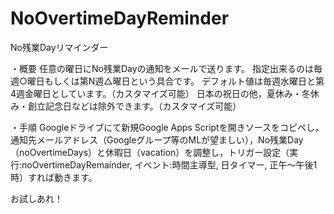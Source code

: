 # NoOvertimeDayReminder
No残業Dayリマインダー

・概要
任意の曜日にNo残業Dayの通知をメールで送ります。
指定出来るのは毎週○曜日もしくは第N週△曜日という具合です。
デフォルト値は毎週水曜日と第4週金曜日としています。（カスタマイズ可能）
日本の祝日の他，夏休み・冬休み・創立記念日などは除外できます。（カスタマイズ可能）

・手順
Googleドライブにて新規Google Apps Scriptを開きソースをコピペし，通知先メールアドレス（Googleグループ等のMLが望ましい），No残業Day（noOvertimeDays）と休暇日（vacation）を調整し，トリガー設定（実行:noOvertimeDayRemainder, イベント:時間主導型, 日タイマー, 正午〜午後1時）すれば動きます。

お試しあれ！